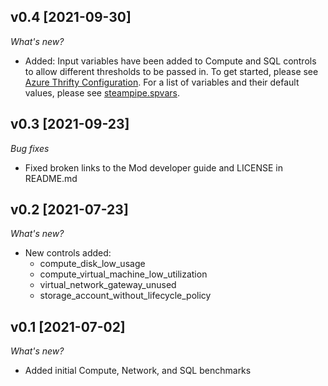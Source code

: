 ## v0.4 [2021-09-30]

_What's new?_

- Added: Input variables have been added to Compute and SQL controls to allow different thresholds to be passed in. To get started, please see [Azure Thrifty Configuration](https://hub.steampipe.io/mods/turbot/azure_thrifty#configuration). For a list of variables and their default values, please see [steampipe.spvars](https://github.com/turbot/steampipe-mod-azure-thrifty/blob/main/steampipe.spvars).

## v0.3 [2021-09-23]

_Bug fixes_

- Fixed broken links to the Mod developer guide and LICENSE in README.md

## v0.2 [2021-07-23]

_What's new?_

- New controls added:
  - compute_disk_low_usage
  - compute_virtual_machine_low_utilization
  - virtual_network_gateway_unused
  - storage_account_without_lifecycle_policy

## v0.1 [2021-07-02]

_What's new?_

- Added initial Compute, Network, and SQL benchmarks
